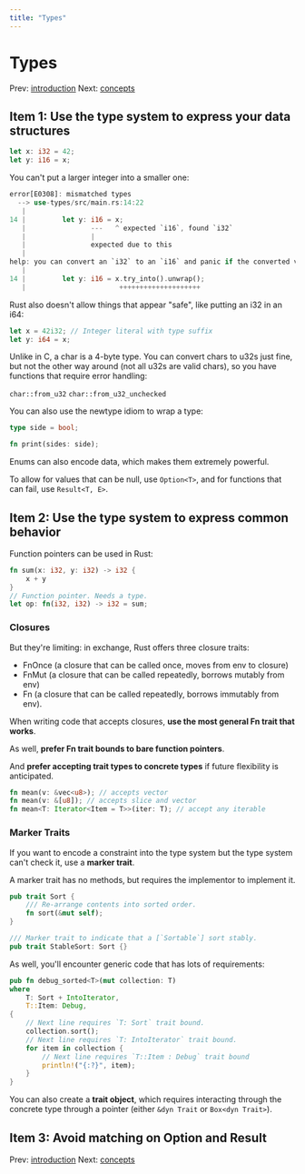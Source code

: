 ```yaml
---
title: "Types"
---
```


# Types

Prev: [introduction](introduction.md)
Next: [concepts](concepts.md)

## Item 1: Use the type system to express your data structures

```rs
let x: i32 = 42;
let y: i16 = x;
```

You can't put a larger integer into a smaller one:

```rs
error[E0308]: mismatched types
  --> use-types/src/main.rs:14:22
   |
14 |         let y: i16 = x;
   |                ---   ^ expected `i16`, found `i32`
   |                |
   |                expected due to this
   |
help: you can convert an `i32` to an `i16` and panic if the converted value doesn't fit
   |
14 |         let y: i16 = x.try_into().unwrap();
   |                       ++++++++++++++++++++
```

Rust also doesn't allow things that appear "safe", like putting an i32
in an i64:

```rs
let x = 42i32; // Integer literal with type suffix
let y: i64 = x;
```

Unlike in C, a char is a 4-byte type. You can convert chars to u32s just
fine, but not the other way around (not all u32s are valid chars), so
you have functions that require error handling:

`char::from_u32`
`char::from_u32_unchecked`

You can also use the newtype idiom to wrap a type:

```rs
type side = bool;

fn print(sides: side);
```

Enums can also encode data, which makes them extremely powerful.

To allow for values that can be null, use `Option<T>`, and for functions
that can fail, use `Result<T, E>`.

## Item 2: Use the type system to express common behavior

Function pointers can be used in Rust:

```rs
fn sum(x: i32, y: i32) -> i32 {
    x + y
}
// Function pointer. Needs a type.
let op: fn(i32, i32) -> i32 = sum;
```

### Closures

But they're limiting: in exchange, Rust offers three closure traits:

- FnOnce (a closure that can be called once, moves from env to closure)
- FnMut (a closure that can be called repeatedly, borrows mutably from
  env)
- Fn (a closure that can be called repeatedly, borrows immutably from
  env).

When writing code that accepts closures, **use the most general Fn trait
that works**.

As well, **prefer Fn trait bounds to bare function pointers**.

And **prefer accepting trait types to concrete types** if future
flexibility is anticipated.

```rs
fn mean(v: &vec<u8>); // accepts vector
fn mean(v: &[u8]); // accepts slice and vector
fn mean<T: Iterator<Item = T>>(iter: T); // accept any iterable
```

### Marker Traits

If you want to encode a constraint into the type system but the type
system can't check it, use a **marker trait**.

A marker trait has no methods, but requires the implementor to implement
it.

```rs
pub trait Sort {
    /// Re-arrange contents into sorted order.
    fn sort(&mut self);
}

/// Marker trait to indicate that a [`Sortable`] sort stably.
pub trait StableSort: Sort {}
```

As well, you'll encounter generic code that has lots of requirements:

```rs
pub fn debug_sorted<T>(mut collection: T)
where
    T: Sort + IntoIterator,
    T::Item: Debug,
{
    // Next line requires `T: Sort` trait bound.
    collection.sort();
    // Next line requires `T: IntoIterator` trait bound.
    for item in collection {
        // Next line requires `T::Item : Debug` trait bound
        println!("{:?}", item);
    }
}
```

You can also create a **trait object**, which requires interacting
through the concrete type through a pointer (either `&dyn Trait` or
`Box<dyn Trait>`).

## Item 3: Avoid matching on Option and Result

Prev: [introduction](introduction.md)
Next: [concepts](concepts.md)
